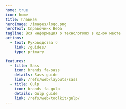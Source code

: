 ```yaml
---
home: true
icon: home
title: Главная
heroImage: /images/logo.png
heroText: Справочник Веба
tagline: Вся информация о технологиях в одном месте
actions:
  - text: Руководства 💡
    link: /guides/
    type: primary

features:
  - title: Sass
    icon: brands fa-sass
    details: Sass guide
    link: /refs/web/layouts/sass
  - title: Gulp
    icon: brands fa-gulp
    details: Gulp guide
    link: /refs/web/toolkit/gulp/
---
```


